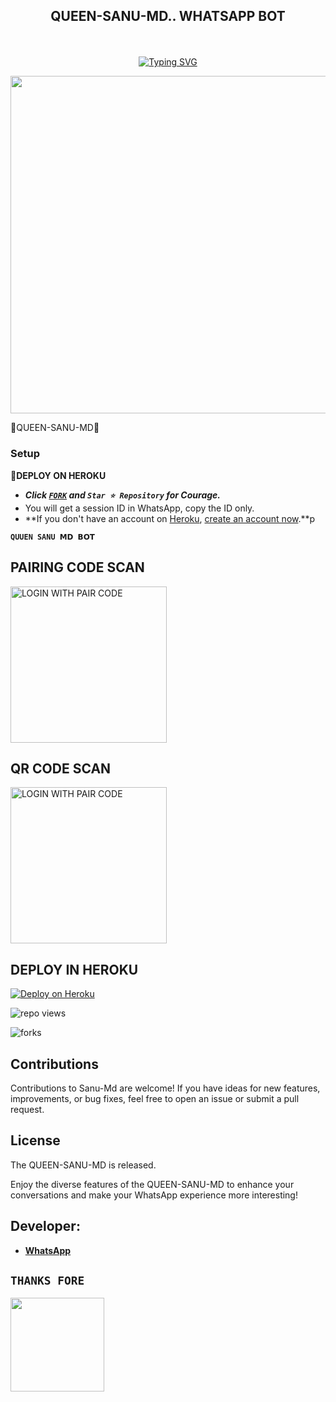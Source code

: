 
## <p align="center"> QUEEN-SANU-MD.. WHATSAPP BOT
<br>

<p align="center"><a href="https://git.io/typing-svg"><img src="https://readme-typing-svg.demolab.com?font=EB+Garamond&weight=800&size=28&duration=4000&pause=1000&random=false&width=435&lines=WELCOME+TO+THE+QUEEN-SANU-MD;MULTI-DEVICE+WHATSAPP+BOT;DEVELOPED+BY+Hackershenu;RELEASED+DATE+16%2F05%2F2024." alt="Typing SVG" /></a>
</p>


<img src="https://telegra.ph/file/970941736cb44fe78ae56.jpg" width="540" height="540" />
</p>         🤍QUEEN-SANU-MD🤍

### Setup

**📌DEPLOY ON HEROKU**
   - ***Click [`FORK`](https://github.com/Hackershenu/QUEEN-SANU-MD../fork) and `Star ⭐ Repository` for Courage.***
   - You will get a session ID in WhatsApp, copy the ID only.
   - **If you don't have an account on [Heroku](https://signup.heroku.com/), [create an account now](https://signup.heroku.com/).**p
</p>


**`QUUEN SANU 𝗠𝗗 𝗕𝗢𝗧`**

##  PAIRING CODE SCAN

<a href="https://prabath--md-official.vercel.app/"><img src="https://img.shields.io/badge/LOGIN%20WITH-PAIR%20CODE-red" alt="LOGIN WITH PAIR CODE" width="250"></a>

## QR CODE SCAN

<a href="https://prabath--md-official.vercel.app/"><img src="https://img.shields.io/badge/LOGIN%20WITH-QR%20CODE-red" alt="LOGIN WITH PAIR CODE" width="250"></a>
## DEPLOY IN HEROKU

 [![Deploy on Heroku](https://www.herokucdn.com/deploy/button.svg)]([https://dashboard.heroku.com/new?template=https://github.com/Hackershenu/Hackershenu)

   </details>
</P>

![repo views](https://hits.seeyoufarm.com/api/count/incr/badge.svg?url=https%3A%2F%2Fgithub.com%2FHackershenu%2FQUEEN-SANU-MD..&count_bg=%2379C83D&title_bg=%23555555&icon=gitpod.svg&icon_color=%23E7E7E7&title=Views&edge_flat=false)

![forks](https://img.shields.io/github/forks/Hackershenu/QUEEN-SANU-MD..?label=Forks&style=social)



## Contributions

Contributions to Sanu-Md are welcome! If you have ideas for new features, improvements, or bug fixes, feel free to open an issue or submit a pull request.

## License

The QUEEN-SANU-MD is released.

Enjoy the diverse features of the QUEEN-SANU-MD  to enhance your conversations and make your WhatsApp experience more interesting!

## Developer:
- [**WhatsApp**](https://wa.me/94768725104)


## `THANKS FORE` 


   <a href="https://github.com/Feenixmd0"><img src="https://telegra.ph/file/67962912c8fdc629e8f3d.jpg" width=150 height=150></a>   
